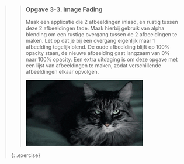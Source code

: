 >> ### Opgave 3-3. Image Fading
>>
>> Maak een applicatie die 2 afbeeldingen inlaad, en rustig tussen deze 2 afbeeldingen fade. Maak hierbij gebruik van alpha blending om een rustige overgang tussen de 2 afbeeldingen te maken. Let op dat je bij een overgang eigenlijk maar 1 afbeelding tegelijk blend. De oude afbeelding blijft op 100% opacity staan, de nieuwe afbeelding gaat langzaam van 0% naar 100% opacity. Een extra uitdaging is om deze opgave met een lijst van afbeeldingen te maken, zodat verschillende afbeeldingen elkaar opvolgen.
>>
>> ![moon](images/week03/alpha.gif)
>>
>{: .exercise}